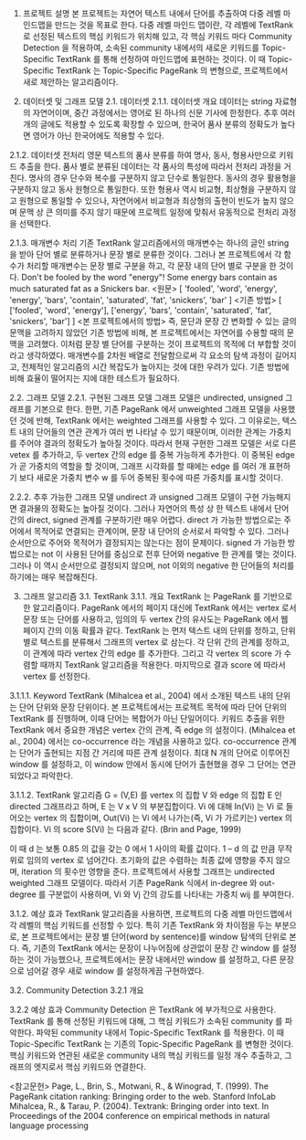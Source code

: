 1. 프로젝트 설명
본 프로젝트는 자연어 텍스트 내에서 단어를 추출하여 다중 레벨 마인드맵을 만드는 것을 목표로 한다. 다중 레벨 마인드 맵이란, 각 레벨에 TextRank 로 선정된 텍스트의 핵심 키워드가 위치해 있고, 각 핵심 키워드 마다 Community Detection 을 적용하여, 소속된 community 내에서의 새로운 키워드를 Topic-Specific TextRank 를 통해 선정하여 마인드맵에 표현하는 것이다. 이 때 Topic-Specific TextRank 는 Topic-Specific PageRank 의 변형으로, 프로젝트에서 새로 제안하는 알고리즘이다. 

2. 데이터셋 및 그래프 모델
2.1. 데이터셋
2.1.1. 데이터셋 개요
데이터는 string 자료형의 자연어이며, 중간 과정에서는 영어로 된 하나의 신문 기사에 한정한다. 추후 여러 개의 글에도 적용할 수 있도록 확장할 수 있으며, 한국어 품사 분류의 정확도가 높다면 영어가 아닌 한국어에도 적용할 수 있다.

2.1.2. 데이터셋 전처리
영문 텍스트의 품사 분류를 하여 명사, 동사, 형용사만으로 키워드 추출을 한다. 품사 별로 분류된 데이터는 각 품사의 특성에 따라서 전처리 과정을 거친다. 명사의 경우 단수와 복수를 구분하지 않고 단수로 통일한다. 동사의 경우 활용형을 구분하지 않고 동사 원형으로 통일한다. 또한 형용사 역시 비교형, 최상형을 구분하지 않고 원형으로 통일할 수 있으나, 자연어에서 비교형과 최상형의 출현이 빈도가 높지 않으며 문맥 상 큰 의미를 주지 않기 때문에 프로젝트 일정에 맞춰서 유동적으로 전처리 과정을 선택한다. 

2.1.3. 매개변수 처리
기존 TextRank 알고리즘에서의 매개변수는 하나의 글인 string 을 받아 단어 별로 분류하거나 문장 별로 분류한 것이다. 그러나 본 프로젝트에서 각 함수가 처리할 매개변수는 문장 별로 구분을 하고, 각 문장 내의 단어 별로 구분을 한 것이다. 
Don't be fooled by the word "energy"! Some energy bars contain as much saturated fat as a Snickers bar. <원문>
[ 'fooled', 'word', 'energy', 'energy', 'bars', 'contain', 'saturated', 'fat', 'snickers', 'bar' ] <기존 방법>
[ ['fooled', 'word', 'energy'], ['energy', 'bars', 'contain', 'saturated', 'fat', 'snickers', 'bar'] ] <본 프로젝트에서의 방법>
즉, 문단과 문장 간 변화할 수 있는 글의 문맥을 고려하지 않았던 기존 방법에 비해, 본 프로젝트에서는 자연어를 수용할 때의 문맥을 고려했다. 이처럼 문장 별 단어를 구분하는 것이 프로젝트의 목적에 더 부합할 것이라고 생각하였다. 
매개변수를 2차원 배열로 전달함으로써 각 요소의 탐색 과정이 길어지고, 전체적인 알고리즘의 시간 복잡도가 높아지는 것에 대한 우려가 있다. 기존 방법에 비해 효율이 떨어지는 지에 대한 테스트가 필요하다.

2.2. 그래프 모델
2.2.1. 구현된 그래프 모델
그래프 모델은 undirected, unsigned 그래프를 기본으로 한다. 한편, 기존 PageRank 에서 unweighted 그래프 모델을 사용했던 것에 반해, TextRank 에서는 weighted 그래프를 사용할 수 있다. 그 이유로는, 텍스트 내의 단어들의 연관 관계가 여러 번 나타날 수 있기 때문이며, 이러한 관계는 가중치를 주어야 결과의 정확도가 높아질 것이다. 따라서 현재 구현한 그래프 모델은 서로 다른 vetex 를 추가하고, 두 vertex 간의 edge 를 중복 가능하게 추가한다. 이 중복된 edge 가 곧 가중치의 역할을 할 것이며, 그래프 시각화를 할 때에는 edge 를 여러 개 표현하기 보다 새로운 가중치 변수 w 를 두어 중복된 횟수에 따른 가중치를 표시할 것이다.

2.2.2. 추후 가능한 그래프 모델
undirect 과 unsigned 그래프 모델이 구현 가능해지면 결과물의 정확도는 높아질 것이다. 그러나 자연어의 특성 상 한 텍스트 내에서 단어 간의 direct, signed 관계를 구분하기란 매우 어렵다. direct 가 가능한 방법으로는 주어에서 목적어로 연결되는 관계이며, 문장 내 단어의 순서로서 파악할 수 있다. 그러나 순서만으로 주어와 목적어가 결정되지는 않는다는 점이 문제이다. signed 가 가능한 방법으로는 not 이 사용된 단어를 중심으로 전후 단어와 negative 한 관계를 맺는 것이다. 그러나 이 역시 순서만으로 결정되지 않으며, not 이외의 negative 한 단어들의 처리를 하기에는 매우 복잡해진다.

3. 그래프 알고리즘
3.1. TextRank
3.1.1. 개요
TextRank 는 PageRank 를 기반으로 한 알고리즘이다. PageRank 에서의 페이지 대신에 TextRank 에서는 vertex 로서 문장 또는 단어를 사용하고, 임의의 두 vertex 간의 유사도는 PageRank 에서 웹 페이지 간의 이동 확률과 같다. 
TextRank 는 먼저 텍스트 내의 단위를 정하고, 단위 별로 텍스트를 분류해서 그래프의 vertex 로 삼는다. 각 단위 간의 관계를 정하고, 이 관계에 따라 vertex 간의 edge 를 추가한다. 그리고 각 vertex 의 score 가 수렴할 때까지 TextRank 알고리즘을 적용한다. 마지막으로 결과 score 에 따라서 vertex 를 선정한다.

3.1.1.1. Keyword TextRank
(Mihalcea et al., 2004) 에서 소개된 텍스트 내의 단위는 단어 단위와 문장 단위이다. 본 프로젝트에서는 프로젝트 목적에 따라 단어 단위의 TextRank 를 진행하며, 이때 단어는 복합어가 아닌 단일어이다. 
키워드 추출을 위한 TextRank 에서 중요한 개념은 vertex 간의 관계, 즉 edge 의 설정이다. (Mihalcea et al., 2004) 에서는 co-occurrence 라는 개념을 사용하고 있다. co-occurrence 관계는 단어가 출현되는 지점 간 거리에 따른 관계 설정이다. 최대 N 개의 단어로 이루어진 window 를 설정하고, 이 window 안에서 동시에 단어가 출현했을 경우 그 단어는 연관되었다고 파악한다.

3.1.1.2. TextRank 알고리즘
G = (V,E) 를 vertex 의 집합 V 와 edge 의 집합 E 인 directed 그래프라고 하며, E 는 V x V 의 부분집합이다. Vi 에 대해 In(Vi) 는 Vi 로 들어오는 vertex 의 집합이며, Out(Vi) 는 Vi 에서 나가는(즉, Vi 가 가르키는) vertex 의 집합이다. Vi 의 score S(Vi) 는 다음과 같다. (Brin and Page, 1999)
 
이 때 d 는 보통 0.85 의 값을 갖는 0 에서 1 사이의 확률 값이다. 1 – d 의 값 만큼 무작위로 임의의 vertex 로 넘어간다. 초기화의 값은 수렴하는 최종 값에 영향을 주지 않으며, iteration 의 횟수만 영향을 준다.
프로젝트에서 사용할 그래프는 undirected weighted 그래프 모델이다. 따라서 기존 PageRank 식에서 in-degree 와 out-degree 를 구분없이 사용하며, Vi 와 Vj 간의 강도를 나타내는 가중치 wij 를 부여한다.
 

3.1.2. 예상 효과
TextRank 알고리즘을 사용하면, 프로젝트의 다중 레벨 마인드맵에서 각 레벨의 핵심 키워드를 선정할 수 있다. 특히 기존 TextRank 와 차이점을 두는 부분으로, 본 프로젝트에서는 문장 별 단어(word by sentence)를 window 탐색의 단위로 본다. 즉, 기존의 TextRank 에서는 문장이 나누어짐에 상관없이 문장 간 window 를 설정하는 것이 가능했으나, 프로젝트에서는 문장 내에서만 window 를 설정하고, 다른 문장으로 넘어갈 경우 새로 window 를 설정하게끔 구현하였다.

3.2. Community Detection
3.2.1 개요

3.2.2 예상 효과
Community Detection 은 TextRank 에 부가적으로 사용한다. TextRank 를 통해 선정된 키워드에 대해, 그 핵심 키워드가 소속된 community 를 파악한다. 파악된 community 내에서 Topic-Specific TextRank 를 적용한다. 이 때 Topic-Specific TextRank 는 기존의 Topic-Specific PageRank 를 변형한 것이다. 핵심 키워드와 연관된 새로운 community 내의 핵심 키워드를 일정 개수 추출하고, 그래프의 엣지로서 핵심 키워드와 연결한다. 

<참고문헌>
Page, L., Brin, S., Motwani, R., & Winograd, T. (1999). The PageRank citation ranking: Bringing order to the web. Stanford InfoLab
Mihalcea, R., & Tarau, P. (2004). Textrank: Bringing order into text. In Proceedings of the 2004 conference on empirical methods in natural language processing
